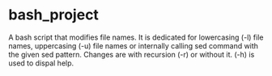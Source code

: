 # bash_project
A bash script that modifies file names. It is dedicated for lowercasing (-l) file names, uppercasing (-u) file names or internally calling sed command with the given sed pattern. Changes are with recursion (-r) or without it. (-h) is used to dispal help.
